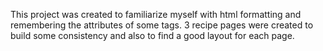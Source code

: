 This project was created to familiarize myself with html formatting and remembering the attributes of some tags. 
3 recipe pages were created to build some consistency and also to find a good layout for each page.  